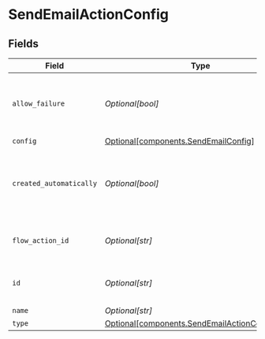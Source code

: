 # SendEmailActionConfig


## Fields

| Field                                                                                              | Type                                                                                               | Required                                                                                           | Description                                                                                        | Example                                                                                            |
| -------------------------------------------------------------------------------------------------- | -------------------------------------------------------------------------------------------------- | -------------------------------------------------------------------------------------------------- | -------------------------------------------------------------------------------------------------- | -------------------------------------------------------------------------------------------------- |
| `allow_failure`                                                                                    | *Optional[bool]*                                                                                   | :heavy_minus_sign:                                                                                 | Whether to stop execution in a failed state if this action fails                                   |                                                                                                    |
| `config`                                                                                           | [Optional[components.SendEmailConfig]](../../models/shared/sendemailconfig.md)                     | :heavy_minus_sign:                                                                                 | N/A                                                                                                |                                                                                                    |
| `created_automatically`                                                                            | *Optional[bool]*                                                                                   | :heavy_minus_sign:                                                                                 | Flag indicating whether the action was created automatically or manually                           |                                                                                                    |
| `flow_action_id`                                                                                   | *Optional[str]*                                                                                    | :heavy_minus_sign:                                                                                 | N/A                                                                                                | 9ec3711b-db63-449c-b894-54d5bb622a8f                                                               |
| `id`                                                                                               | *Optional[str]*                                                                                    | :heavy_minus_sign:                                                                                 | N/A                                                                                                | 9ec3711b-db63-449c-b894-54d5bb622a8f                                                               |
| `name`                                                                                             | *Optional[str]*                                                                                    | :heavy_minus_sign:                                                                                 | N/A                                                                                                |                                                                                                    |
| `type`                                                                                             | [Optional[components.SendEmailActionConfigType]](../../models/shared/sendemailactionconfigtype.md) | :heavy_minus_sign:                                                                                 | N/A                                                                                                |                                                                                                    |